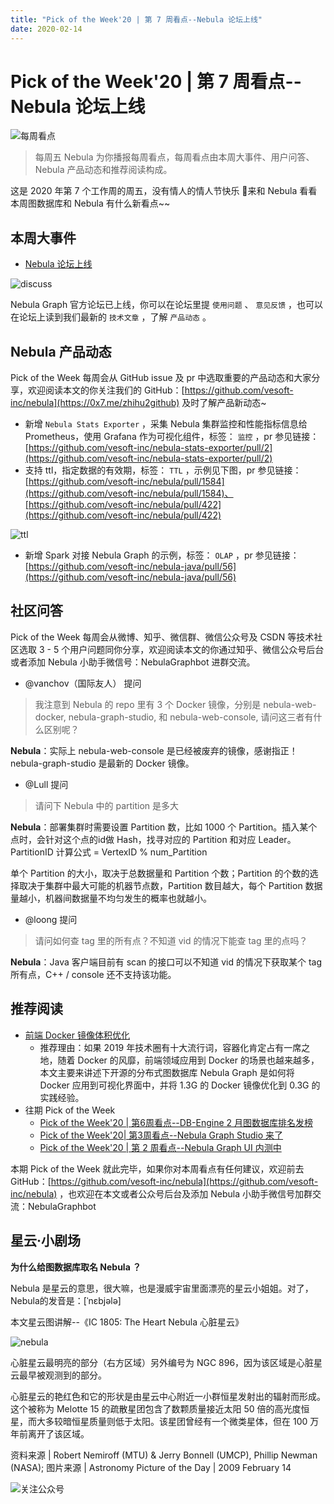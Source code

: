 ```yaml
---
title: "Pick of the Week'20 | 第 7 周看点--Nebula 论坛上线"
date: 2020-02-14
---
```

# Pick of the Week'20 | 第 7 周看点--Nebula 论坛上线

![每周看点](https://user-images.githubusercontent.com/56643819/69411498-0ae7ef00-0d48-11ea-87fd-d0ddad4dcdf4.png)

> 每周五 Nebula 为你播报每周看点，每周看点由本周大事件、用户问答、Nebula 产品动态和推荐阅读构成。

这是 2020 年第 7 个工作周的周五，没有情人的情人节快乐 🌝来和 Nebula 看看本周图数据库和 Nebula 有什么新看点~~

## 本周大事件

- [Nebula 论坛上线](https://discuss.nebula-graph.io/)

![discuss](https://user-images.githubusercontent.com/56643819/74516826-1106f980-4f4c-11ea-88cc-be4be529800f.png)

Nebula Graph 官方论坛已上线，你可以在论坛里提 `使用问题` 、 `意见反馈` ，也可以在论坛上读到我们最新的 `技术文章` ，了解 `产品动态` 。

## Nebula 产品动态

Pick of the Week 每周会从 GitHub issue 及 pr 中选取重要的产品动态和大家分享，欢迎阅读本文的你关注我们的 GitHub：[https://github.com/vesoft-inc/nebula](https://0x7.me/zhihu2github) 及时了解产品新动态~

- 新增 `Nebula Stats Exporter` ，采集 Nebula 集群监控和性能指标信息给 Prometheus，使用 Grafana 作为可视化组件，标签： `监控` ，pr 参见链接： [https://github.com/vesoft-inc/nebula-stats-exporter/pull/2](https://github.com/vesoft-inc/nebula-stats-exporter/pull/2)
- 支持 ttl，指定数据的有效期，标签： `TTL` ，示例见下图，pr 参见链接：[https://github.com/vesoft-inc/nebula/pull/1584](https://github.com/vesoft-inc/nebula/pull/1584)、[https://github.com/vesoft-inc/nebula/pull/422](https://github.com/vesoft-inc/nebula/pull/422)

![ttl](https://user-images.githubusercontent.com/56643819/74516959-4dd2f080-4f4c-11ea-9641-8ab967c4a542.png)

- 新增 Spark 对接 Nebula Graph 的示例，标签： `OLAP` ，pr 参见链接：[https://github.com/vesoft-inc/nebula-java/pull/56](https://github.com/vesoft-inc/nebula-java/pull/56)

## 社区问答

Pick of the Week 每周会从微博、知乎、微信群、微信公众号及 CSDN 等技术社区选取 3 - 5 个用户问题同你分享，欢迎阅读本文的你通过知乎、微信公众号后台或者添加 Nebula 小助手微信号：NebulaGraphbot 进群交流。

- @vanchov（国际友人） 提问

> 我注意到 Nebula 的 repo 里有 3 个 Docker 镜像，分别是 nebula-web-docker, nebula-graph-studio, 和 nebula-web-console, 请问这三者有什么区别呢？

**Nebula**：实际上 nebula-web-console 是已经被废弃的镜像，感谢指正！nebula-graph-studio 是最新的 Docker 镜像。

- @Lull 提问

> 请问下 Nebula 中的 partition 是多大

**Nebula**：部署集群时需要设置 Partition 数，比如 1000 个 Partition。插入某个点时，会针对这个点的id做 Hash，找寻对应的 Partition 和对应 Leader。PartitionID 计算公式 = VertexID % num_Partition

单个 Partition 的大小，取决于总数据量和 Partition 个数；Partition 的个数的选择取决于集群中最大可能的机器节点数，Partition 数目越大，每个 Partition 数据量越小，机器间数据量不均匀发生的概率也就越小。

- @loong 提问

> 请问如何查 tag 里的所有点？不知道 vid 的情况下能查 tag 里的点吗？

**Nebula**：Java 客户端目前有 scan 的接口可以不知道 vid 的情况下获取某个 tag 所有点，C++ / console 还不支持该功能。

## 推荐阅读

- [前端 Docker 镜像体积优化](https://zhuanlan.zhihu.com/p/106179140)
  - 推荐理由：如果 2019 年技术圈有十大流行词，容器化肯定占有一席之地，随着 Docker 的风靡，前端领域应用到 Docker 的场景也越来越多，本文主要来讲述下开源的分布式图数据库 Nebula Graph 是如何将 Docker 应用到可视化界面中，并将 1.3G 的 Docker 镜像优化到 0.3G 的实践经验。
- 往期 Pick of the Week
  - [Pick of the Week'20 | 第6周看点--DB-Engine 2 月图数据库排名发榜](https://zhuanlan.zhihu.com/p/105611083)
  - [Pick of the Week'20| 第3周看点--Nebula Graph Studio 来了](https://zhuanlan.zhihu.com/p/103254777)
  - [Pick of the Week'20 | 第 2 周看点--Nebula Graph UI 内测中](https://zhuanlan.zhihu.com/p/102166129)

本期 Pick of the Week 就此完毕，如果你对本周看点有任何建议，欢迎前去 GitHub：[https://github.com/vesoft-inc/nebula](https://github.com/vesoft-inc/nebula) ，也欢迎在本文或者公众号后台及添加 Nebula 小助手微信号加群交流：NebulaGraphbot 

## 星云·小剧场

**为什么给图数据库取名 Nebula ？**

Nebula 是星云的意思，很大嘛，也是漫威宇宙里面漂亮的星云小姐姐。对了，Nebula的发音是：[ˈnɛbjələ]

本文星云图讲解--《IC 1805: The Heart Nebula 心脏星云》

![nebula](https://user-images.githubusercontent.com/56643819/74516975-53c8d180-4f4c-11ea-8aa5-3256bdbe35aa.png)

心脏星云最明亮的部分（右方区域）另外编号为 NGC 896，因为该区域是心脏星云最早被观测到的部分。

心脏星云的艳红色和它的形状是由星云中心附近一小群恒星发射出的辐射而形成。这个被称为 Melotte 15 的疏散星团包含了数颗质量接近太阳 50 倍的高光度恒星，而大多较暗恒星质量则低于太阳。该星团曾经有一个微类星体，但在 100 万年前离开了该区域。

资料来源 | Robert Nemiroff (MTU) & Jerry Bonnell (UMCP), Phillip Newman (NASA);
图片来源 | Astronomy Picture of the Day | 2009 February 14

![关注公众号](https://user-images.githubusercontent.com/56643819/69411505-0de2df80-0d48-11ea-88c0-444d157926f1.png)
